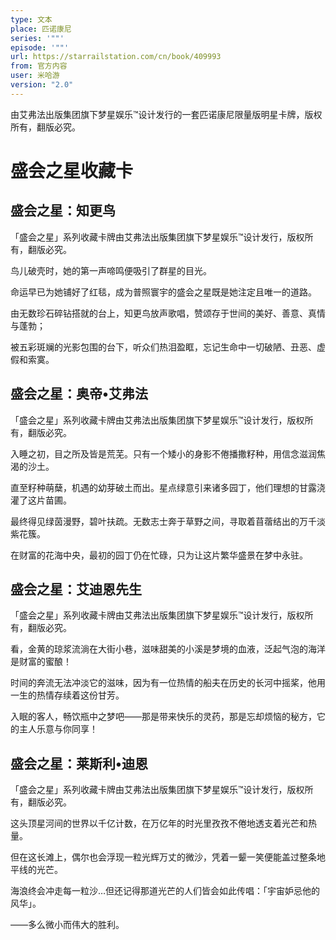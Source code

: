 ```yaml
---
type: 文本
place: 匹诺康尼
series: '""'
episode: '""'
url: https://starrailstation.com/cn/book/409993
from: 官方内容
user: 米哈游
version: "2.0"
---
```



由艾弗法出版集团旗下梦星娱乐™设计发行的一套匹诺康尼限量版明星卡牌，版权所有，翻版必究。
# 盛会之星收藏卡

## 盛会之星：知更鸟

「盛会之星」系列收藏卡牌由艾弗法出版集团旗下梦星娱乐™设计发行，版权所有，翻版必究。



鸟儿破壳时，她的第一声啼鸣便吸引了群星的目光。

命运早已为她铺好了红毯，成为普照寰宇的盛会之星既是她注定且唯一的道路。

由无数珍石碎钻搭就的台上，知更鸟放声歌唱，赞颂存于世间的美好、善意、真情与蓬勃；

被五彩斑斓的光影包围的台下，听众们热泪盈眶，忘记生命中一切破陋、丑恶、虚假和索寞。



## 盛会之星：奥帝•艾弗法

「盛会之星」系列收藏卡牌由艾弗法出版集团旗下梦星娱乐™设计发行，版权所有，翻版必究。



入睡之初，目之所及皆是荒芜。只有一个矮小的身影不倦播撒籽种，用信念滋润焦渴的沙土。

直至籽种萌蘖，机遇的幼芽破土而出。星点绿意引来诸多园丁，他们理想的甘露浇灌了这片苗圃。

最终得见绿茵漫野，碧叶扶疏。无数志士奔于草野之间，寻取着苜蓿结出的万千淡紫花簇。

在财富的花海中央，最初的园丁仍在忙碌，只为让这片繁华盛景在梦中永驻。



## 盛会之星：艾迪恩先生

「盛会之星」系列收藏卡牌由艾弗法出版集团旗下梦星娱乐™设计发行，版权所有，翻版必究。



看，金黄的琼浆流淌在大街小巷，滋味甜美的小溪是梦境的血液，泛起气泡的海洋是财富的蜜酿！

时间的奔流无法冲淡它的滋味，因为有一位热情的船夫在历史的长河中摇桨，他用一生的热情存续着这份甘芳。

入眠的客人，畅饮瓶中之梦吧——那是带来快乐的灵药，那是忘却烦恼的秘方，它的主人乐意与你同享！



## 盛会之星：莱斯利•迪恩

「盛会之星」系列收藏卡牌由艾弗法出版集团旗下梦星娱乐™设计发行，版权所有，翻版必究。



这头顶星河间的世界以千亿计数，在万亿年的时光里孜孜不倦地透支着光芒和热量。

但在这长滩上，偶尔也会浮现一粒光辉万丈的微沙，凭着一颦一笑便能盖过整条地平线的光芒。

海浪终会冲走每一粒沙…但还记得那道光芒的人们皆会如此传唱：「宇宙妒忌他的风华」。

——多么微小而伟大的胜利。

